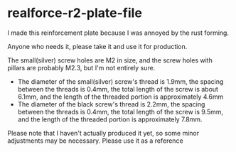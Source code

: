 # realforce-r2-plate-file
I made this reinforcement plate because I was annoyed by the rust forming.

Anyone who needs it, please take it and use it for production. 

The small(silver) screw holes are M2 in size, and the screw holes with pillars are probably M2.3, but I'm not entirely sure.
 - The diameter of the small(silver) screw's thread is 1.9mm, the spacing between the threads is 0.4mm, the total length of the screw is about 6.1mm, and the length of the threaded portion is approximately 4.6mm
 - The diameter of the black screw's thread is 2.2mm, the spacing between the threads is 0.4mm, the total length of the screw is 9.5mm, and the length of the threaded portion is approximately 7.8mm.

Please note that I haven't actually produced it yet, so some minor adjustments may be necessary. Please use it as a reference
